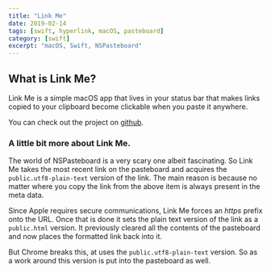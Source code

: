 ```yaml
---
title: "Link Me"
date: 2019-02-14
tags: [swift, hyperlink, macOS, pasteboard]
category: [swift]
excerpt: "macOS, Swift, NSPasteboard"
---
```




## What is Link Me?

Link Me is a simple macOS app that lives in your status bar that makes links copied to your clipboard become clickable when you paste it anywhere.

You can check out the project on [github](https://github.com/nbolar/Link-Me).

### A little bit more about Link Me.

The world of NSPasteboard is a very scary one albeit fascinating. So Link Me takes the most recent link on the pasteboard and acquires the `public.utf8-plain-text` version of the link. The main reason is because no matter where you copy the link from the above item is always present in the meta data.  

Since Apple requires secure communications, Link Me forces an *https* prefix onto the URL. Once that is done it sets the plain text version of the link as a `public.html` version. It previously cleared all the contents of the pasteboard and now places the formatted link back into it.

But Chrome breaks this, at uses the `public.utf8-plain-text` version. So as a work around this version is put into the pasteboard as well.
